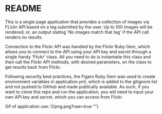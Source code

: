 # README

This is a single page application that provides a collection of images via FLickr API based on a tag submitted by the user. Up to 100 images will be rendered, or, an output stating 'No images match that tag' if the API call renders no results. 

Connection to the Flickr API was handled by the Flickr Ruby Gem, which allows you to connect to the API using your API key and secret through a single handy 'Flickr' class. All you need to do is instantaite this class and then call the Flickr API methods, with desired parameters, on the class to get results back from Flickr. 

Following security best practices, the Figaro Ruby Gem was used to create environment variables in application.yml, which is added to the gitignore list and not pushed to GitHub and made publically available. As such, if you want to clone this repo and run the application, you will need to input your own API key and secret, which you can access from Flickr. 

Gif of application use: !(/png.png?raw=true "")

